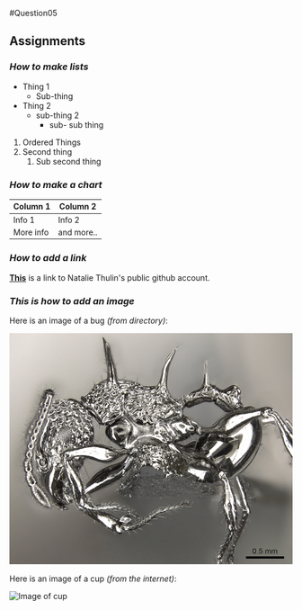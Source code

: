 #Question05

## Assignments


### *How to make lists*

* Thing 1
  * Sub-thing
* Thing 2
  * sub-thing 2
    * sub- sub thing

1. Ordered Things
2. Second thing
   1. Sub second thing


### *How to make a chart*

| Column 1| Column 2| 
|---|----|
|Info 1| Info 2|
|More info| and more..|


### *How to add a link*

**[This](https://github.com/NThulin)** is a link to Natalie Thulin's public github account. 

### *This is how to add an image*

Here is an image of a bug *(from directory)*:

![Casent Image](https://github.com/NThulin/tfcb-homework01/blob/master/organized-project-directory/images/casent_Acanthomyrmex-ferox_0901788_p_1_high.jpg?raw=true)

Here is an image of a cup *(from the internet)*:

![Image of cup](https://image.similarpng.com/very-thumbnail/2020/08/Realistic-white-cup-on-transparent-background-PNG.png)